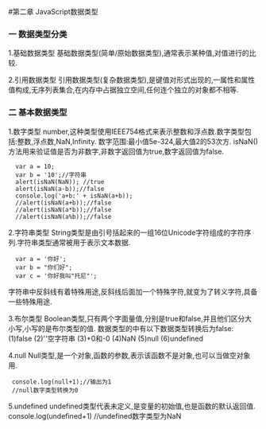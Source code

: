 #第二章 JavaScript数据类型
### 一 数据类型分类

1.基础数据类型
  基础数据类型(简单/原始数据类型),通常表示某种值,对值进行的比较.

2.引用数据类型
  引用数据类型(复杂数据类型),是键值对形式出现的,一属性和属性值构成,无序列表集合,在内存中占据独立空间,任何连个独立的对象都不相等.

### 二 基本数据类型

1.数字类型
  number,这种类型使用IEEE754格式来表示整数和浮点数.数字类型包括:整数,浮点数,NaN,Infinity.
  数字范围:最小值5e-324,最大值2的53次方.
  isNaN()方法用来验证值是否为非数字,非数字返回值为true,数字返回值为false.

      var a = 10;
      var b = '10';//字符串
      alert(isNaN(NaN)); //true
      alert(isNaN(a-b));//false
      console.log('a+b:' + isNaN(a+b));
      //alert(isNaN(a+b));//false
      //alert(isNaN(a*b));//false
      //alert(isNaN(a%b));//false

2.字符串类型
  String类型是由引号括起来的一组16位Unicode字符组成的字符序列.字符串类型通常被用于表示文本数据.

      var a = '你好';
      var b = "你们好";
      var c = '你好我叫"托尼"';

  字符串中反斜线有着特殊用途,反斜线后面加一个特殊字符,就变为了转义字符,具备一些特殊用途.

3.布尔类型
  Boolean类型,只有两个字面量值,分别是true和false,并且他们区分大小写,小写的是布尔类型的值.
  数据类型的中有以下数据类型转换后为false:
  (1)false
  (2)''空字符串
  (3)+0和-0
  (4)NaN
  (5)null
  (6)undefined

4.null
  Null类型,是一个对象,函数的参数,表示该函数不是对象,也可以当做空对象用.

     console.log(null+1);//输出为1
     //null数字类型转换为0

5.undefined
  undefined类型代表未定义,是变量的初始值,也是函数的默认返回值.
    console.log(undefined+1)
    //undefined数字类型为NaN